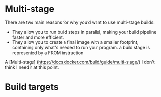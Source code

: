 # Multi-stage
There are two main reasons for why you’d want to use multi-stage builds:

- They allow you to run build steps in parallel, making your build pipeline faster and more efficient.
- They allow you to create a final image with a smaller footprint, containing only what's needed to run your program.
a build stage is represented by a FROM instruction

A [Multi-stage] (https://docs.docker.com/build/guide/multi-stage/)
I don't think  I  need it at this point.

# Build targets
